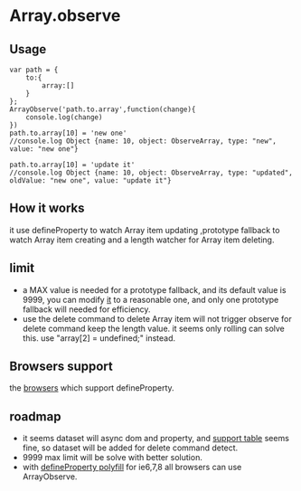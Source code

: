 # Array.observe

## Usage

    var path = {
        to:{
            array:[]
        }
    };
    ArrayObserve('path.to.array',function(change){
        console.log(change)
    })
    path.to.array[10] = 'new one'
    //console.log Object {name: 10, object: ObserveArray, type: "new", value: "new one"}
    
    path.to.array[10] = 'update it'
    //console.log Object {name: 10, object: ObserveArray, type: "updated", oldValue: "new one", value: "update it"}

## How it works
it use defineProperty to watch Array item updating ,prototype fallback to watch Array item creating and a length watcher for Array item deleting.

## limit

 * a MAX value is needed for a prototype fallback, and its default value is 9999, you can modify [it](https://github.com/defims/Array.observe/blob/master/Array.observe.js#L124) to a reasonable one,
and only one prototype fallback will needed for efficiency.
 * use the delete command to delete Array item will not trigger observe for delete command keep the length value. it seems only rolling can solve this. use "array[2] = undefined;" instead.

## Browsers support

the [browsers](http://kangax.github.io/es5-compat-table/#Object.defineProperty) which support defineProperty.

## roadmap

 * it seems dataset will async dom and property, and [support table](http://caniuse.com/#search=dataset) seems fine, so dataset will be added for delete command detect.
 * 9999 max limit will be solve with better solution.
 * with [defineProperty polyfill](https://github.com/defims/defineProperty.polyfill) for ie6,7,8 all browsers can use ArrayObserve.

